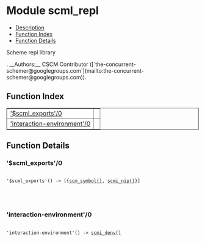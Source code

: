 

# Module scml_repl #
* [Description](#description)
* [Function Index](#index)
* [Function Details](#functions)


<p>Scheme repl library</p>.
__Authors:__ CSCM Contributor ([`the-concurrent-schemer@googlegroups.com`](mailto:the-concurrent-schemer@googlegroups.com)).
<a name="index"></a>

## Function Index ##


<table width="100%" border="1" cellspacing="0" cellpadding="2" summary="function index"><tr><td valign="top"><a href="#%24scml_exports-0">'$scml_exports'/0</a></td><td></td></tr><tr><td valign="top"><a href="#interaction-environment-0">'interaction-environment'/0</a></td><td></td></tr></table>


<a name="functions"></a>

## Function Details ##

<a name="%24scml_exports-0"></a>

### '$scml_exports'/0 ###


<pre><code>
'$scml_exports'() -&gt; [{<a href="#type-scm_symbol">scm_symbol()</a>, <a href="#type-scmi_nip">scmi_nip()</a>}]
</code></pre>

<br></br>



<a name="interaction-environment-0"></a>

### 'interaction-environment'/0 ###


<pre><code>
'interaction-environment'() -&gt; <a href="#type-scmi_denv">scmi_denv()</a>
</code></pre>

<br></br>



